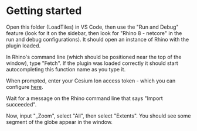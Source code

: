 # Getting started
Open this folder (LoadTiles) in VS Code, then use the "Run and Debug" feature (look for it on the sidebar, then look for "Rhino 8 - netcore" in the run and debug configurations).
It should open an instance of Rhino with the plugin loaded.

In Rhino's command line (which should be positioned near the top of the window), type "Fetch". If the plugin was loaded correctly it should start autocompleting this function name as you type it.

When prompted, enter your Cesium Ion access token - which you can configure [here](https://ion.cesium.com/tokens).

Wait for a message on the Rhino command line that says "Import succeeded".

Now, input "_Zoom", select "All", then select "Extents". You should see some segment of the globe appear in the window.

